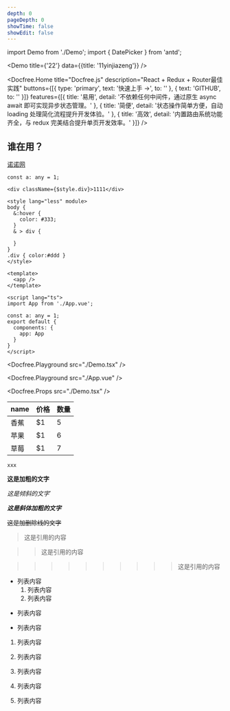 ```yaml
---
depth: 0
pageDepth: 0
showTime: false
showEdit: false
---
```


import Demo from './Demo';
import { DatePicker } from 'antd';

<DatePicker />

<Demo title={'22'} data={{title: '11yinjiazeng'}} />

<Docfree.Home
  title="Docfree.js"
  description="React + Redux + Router最佳实践"
  buttons={[{
    type: 'primary',
    text: '快速上手 →',
    to: ''
  }, {
    text: 'GITHUB',
    to: ''
  }]}
  features={[{
    title: '易用',
    detail: '不依赖任何中间件，通过原生 async await 即可实现异步状态管理。'
  }, {
    title: '简便',
    detail: '状态操作简单方便，自动 loading 处理简化流程提升开发体验。'
  }, {
    title: '高效',
    detail: '内置路由系统功能齐全，与 redux 完美结合提升单页开发效率。'
  }]}
/>

## 谁在用？
[诺诺网](http://logos/nuonuo.png '{target: "_self"}')

```tsx
const a: any = 1;

<div className={$style.div}>1111</div>

<style lang="less" module>
body {
  &:hover {
    color: #333;
  }
  & > div {

  }
}
.div { color:#ddd }
</style>
```

```vue
<template>
  <app />
</template>

<script lang="ts">
import App from './App.vue';

const a: any = 1;
export default {
  components: {
    app: App
  }
}
</script>
```

<Docfree.Playground src="./Demo.tsx" />

<Docfree.Playground src="./App.vue" />

<Docfree.Props src="./Demo.tsx" />

name | 价格 |  数量
-|-|-
香蕉 | $1 | 5 |
苹果 | $1 | 6 |
草莓 | $1 | 7 |

`xxx`

**这是加粗的文字**

*这是倾斜的文字*`

***这是斜体加粗的文字***

~~这是加删除线的文字~~

>这是引用的内容

>>这是引用的内容

>>>>>>>>>>这是引用的内容

- 列表内容
  1. 列表内容
  2. 列表内容

+ 列表内容

* 列表内容

1. 列表内容
  1. 列表内容
  1. 列表内容

2. 列表内容

3. 列表内容
